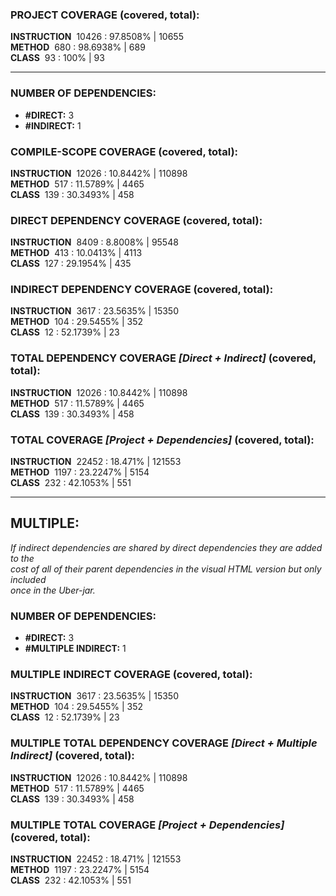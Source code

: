 ### PROJECT COVERAGE (covered, total):  
**INSTRUCTION** &nbsp;10426 : 97.8508% | 10655  
**METHOD** &nbsp;680 : 98.6938% | 689  
**CLASS** &nbsp;93 : 100% | 93  
  
----------------------------------------------------------------  
### **NUMBER OF DEPENDENCIES:**   
- **#DIRECT:** 3  
- **#INDIRECT:** 1  
### COMPILE-SCOPE COVERAGE (covered, total):  
**INSTRUCTION** &nbsp;12026 : 10.8442% | 110898  
**METHOD** &nbsp;517 : 11.5789% | 4465  
**CLASS** &nbsp;139 : 30.3493% | 458  
  
### DIRECT DEPENDENCY COVERAGE (covered, total):  
**INSTRUCTION** &nbsp;8409 : 8.8008% | 95548  
**METHOD** &nbsp;413 : 10.0413% | 4113  
**CLASS** &nbsp;127 : 29.1954% | 435  
  
### INDIRECT DEPENDENCY COVERAGE (covered, total):  
**INSTRUCTION** &nbsp;3617 : 23.5635% | 15350  
**METHOD** &nbsp;104 : 29.5455% | 352  
**CLASS** &nbsp;12 : 52.1739% | 23  
  
### TOTAL DEPENDENCY COVERAGE _[Direct + Indirect]_ (covered, total):  
**INSTRUCTION** &nbsp;12026 : 10.8442% | 110898  
**METHOD** &nbsp;517 : 11.5789% | 4465  
**CLASS** &nbsp;139 : 30.3493% | 458  
  
### TOTAL COVERAGE _[Project + Dependencies]_ (covered, total):  
**INSTRUCTION** &nbsp;22452 : 18.471% | 121553  
**METHOD** &nbsp;1197 : 23.2247% | 5154  
**CLASS** &nbsp;232 : 42.1053% | 551  
  
----------------------------------------------------------------  
## MULTIPLE:  
_If indirect dependencies are shared by direct dependencies they are added to the  
cost of all of their parent dependencies in the visual HTML version but only included  
once in the Uber-jar._  
### **NUMBER OF DEPENDENCIES:**   
- **#DIRECT:** 3  
- **#MULTIPLE INDIRECT:** 1  
### MULTIPLE INDIRECT COVERAGE (covered, total):  
**INSTRUCTION** &nbsp;3617 : 23.5635% | 15350  
**METHOD** &nbsp;104 : 29.5455% | 352  
**CLASS** &nbsp;12 : 52.1739% | 23  
  
### MULTIPLE TOTAL DEPENDENCY COVERAGE _[Direct + Multiple Indirect]_ (covered, total):  
**INSTRUCTION** &nbsp;12026 : 10.8442% | 110898  
**METHOD** &nbsp;517 : 11.5789% | 4465  
**CLASS** &nbsp;139 : 30.3493% | 458  
  
### MULTIPLE TOTAL COVERAGE _[Project + Dependencies]_ (covered, total):  
**INSTRUCTION** &nbsp;22452 : 18.471% | 121553  
**METHOD** &nbsp;1197 : 23.2247% | 5154  
**CLASS** &nbsp;232 : 42.1053% | 551  
